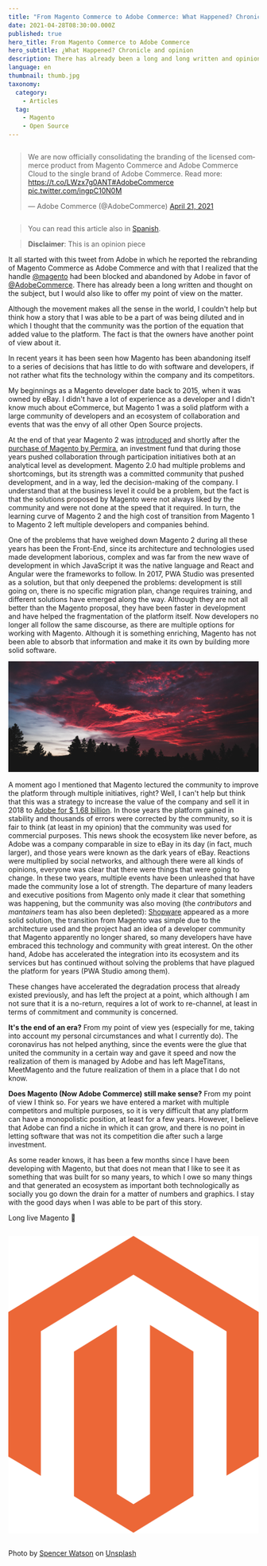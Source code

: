 ```yaml
---
title: "From Magento Commerce to Adobe Commerce: What Happened? Chronicle and opinion"
date: 2021-04-28T08:30:00.000Z
published: true
hero_title: From Magento Commerce to Adobe Commerce
hero_subtitle: ¿What Happened? Chronicle and opinion
description: There has already been a long and long written and opinion on the subject. In this post I offer my point of view on the evolution of Magento these years.
language: en
thumbnail: thumb.jpg
taxonomy:
  category:
    - Articles
  tag:
    - Magento
    - Open Source
---
```


<div class="columns" style="justify-content: center">
<div class="column col-6 col-sm-10">

<blockquote class="twitter-tweet"><p lang="en" dir="ltr">We are now officially consolidating the branding of the licensed commerce product from Magento Commerce and Adobe Commerce Cloud to the single brand of Adobe Commerce. Read more: <a href="https://t.co/LWzx7g0ANT">https://t.co/LWzx7g0ANT</a><a href="https://twitter.com/hashtag/AdobeCommerce?src=hash&amp;ref_src=twsrc%5Etfw">#AdobeCommerce</a> <a href="https://t.co/ingpC10N0M">pic.twitter.com/ingpC10N0M</a></p>&mdash; Adobe Commerce (@AdobeCommerce) <a href="https://twitter.com/AdobeCommerce/status/1384907699272421377?ref_src=twsrc%5Etfw">April 21, 2021</a></blockquote>

</div>
</div>

> You can read this article also in [Spanish](https://rubenr.dev/blog/magento-adobe-commerce).

> **Disclaimer**: This is an opinion piece

It all started with this tweet from Adobe in which he reported the rebranding of Magento Commerce as Adobe Commerce and with that I realized that the handle [@magento](https://twitter.com/magento) had been blocked and abandoned by Adobe in favor of [@AdobeCommerce](https://twitter.com/AdobeCommerce). There has already been a long written and thought on the subject, but I would also like to offer my point of view on the matter.

Although the movement makes all the sense in the world, I couldn't help but think how a story that I was able to be a part of was being diluted and in which I thought that the community was the portion of the equation that added value to the platform. The fact is that the owners have another point of view about it.

In recent years it has been seen how Magento has been abandoning itself to a series of decisions that has little to do with software and developers, if not rather what fits the technology within the company and its competitors.

My beginnings as a Magento developer date back to 2015, when it was owned by eBay. I didn't have a lot of experience as a developer and I didn't know much about eCommerce, but Magento 1 was a solid platform with a large community of developers and an ecosystem of collaboration and events that was the envy of all other Open Source projects.

At the end of that year Magento 2 was [introduced](https://magento.com/blog/technical/magento-2-merchant-beta-release) and shortly after the [purchase of Magento by Permira](https://web.archive.org/web/20151109034401/http://magento.com/letter-from-our-ceo), an investment fund that during those years pushed collaboration through participation initiatives both at an analytical level as development. Magento 2.0 had multiple problems and shortcomings, but its strength was a committed community that pushed development, and in a way, led the decision-making of the company. I understand that at the business level it could be a problem, but the fact is that the solutions proposed by Magento were not always liked by the community and were not done at the speed that it required. In turn, the learning curve of Magento 2 and the high cost of transition from Magento 1 to Magento 2 left multiple developers and companies behind.

One of the problems that have weighed down Magento 2 during all these years has been the Front-End, since its architecture and technologies used made development laborious, complex and was far from the new wave of development in which JavaScript it was the native language and React and Angular were the frameworks to follow. In 2017, PWA Studio was presented as a solution, but that only deepened the problems: development is still going on, there is no specific migration plan, change requires training, and different solutions have emerged along the way. Although they are not all better than the Magento proposal, they have been faster in development and have helped the fragmentation of the platform itself. Now developers no longer all follow the same discourse, as there are multiple options for working with Magento. Although it is something enriching, Magento has not been able to absorb that information and make it its own by building more solid software.

![From Magento Commerce to Adobe Commerce: What Happened? Chronicle and opinion](hero.jpg)

A moment ago I mentioned that Magento lectured the community to improve the platform through multiple initiatives, right? Well, I can't help but think that this was a strategy to increase the value of the company and sell it in 2018 to [Adobe for $ 1.68 billion](https://news.adobe.com/news/news-details/2018/Adobe-to-Acquire-Magento-Commerce/default.aspx). In those years the platform gained in stability and thousands of errors were corrected by the community, so it is fair to think (at least in my opinion) that the community was used for commercial purposes. This news shook the ecosystem like never before, as Adobe was a company comparable in size to eBay in its day (in fact, much larger), and those years were known as the dark years of eBay. Reactions were multiplied by social networks, and although there were all kinds of opinions, everyone was clear that there were things that were going to change. In these two years, multiple events have been unleashed that have made the community lose a lot of strength. The departure of many leaders and executive positions from Magento only made it clear that something was happening, but the community was also moving (the _contributors_ and _mantainers_ team has also been depleted): [Shopware](https://www.shopware.com/en/) appeared as a more solid solution, the transition from Magento was simple due to the architecture used and the project had an idea of ​​a developer community that Magento apparently no longer shared, so many developers have have embraced this technology and community with great interest. On the other hand, Adobe has accelerated the integration into its ecosystem and its services but has continued without solving the problems that have plagued the platform for years (PWA Studio among them).

These changes have accelerated the degradation process that already existed previously, and has left the project at a point, which although I am not sure that it is a no-return, requires a lot of work to re-channel, at least in terms of commitment and community is concerned.

**It's the end of an era?** From my point of view yes (especially for me, taking into account my personal circumstances and what I currently do). The coronavirus has not helped anything, since the events were the glue that united the community in a certain way and gave it speed and now the realization of them is managed by Adobe and has left MageTitans, MeetMagento and the future realization of them in a place that I do not know.

**Does Magento (Now Adobe Commerce) still make sense?** From my point of view I think so. For years we have entered a market with multiple competitors and multiple purposes, so it is very difficult that any platform can have a monopolistic position, at least for a few years. However, I believe that Adobe can find a niche in which it can grow, and there is no point in letting software that was not its competition die after such a large investment.

As some reader knows, it has been a few months since I have been developing with Magento, but that does not mean that I like to see it as something that was built for so many years, to which I owe so many things and that generated an ecosystem as important both technologically as socially you go down the drain for a matter of numbers and graphics. I stay with the good days when I was able to be part of this story.

Long live Magento 🙂

<div class="columns" style="justify-content: center">
<div class="column col-3 col-sm-5">

![Magento](magento-logo.svg)

</div>
</div>

<span>Photo by <a href="https://unsplash.com/@thebrownspy?utm_source=unsplash&utm_medium=referral&utm_content=creditCopyText">Spencer Watson</a> on <a href="https://unsplash.com/s/photos/sunset?utm_source=unsplash&utm_medium=referral&utm_content=creditCopyText">Unsplash</a>
</span>

